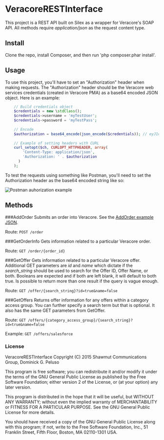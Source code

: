 VeracoreRESTInterface
===========
This project is a REST API built on Silex as a wrapper for Veracore's SOAP API. All methods require *application/json* as the request content type.

## Install
Clone the repo, install Composer, and then run 'php composer.phar install'. 

## Usage
To use this project, you'll have to set an "Authorization" header when making requests. The "Authorization" header should be the Veracore web services credentials (created in Veracore PMA) as a base64 encoded JSON object. Here is an example:

```php
    // Build credentials object
    $credentials = new \stdClass();
    $credentials->username = 'myTestUser';
    $credentials->password = 'myTestPass';
    
    // Encode
    $authorization = base64_encode(json_encode($credentials)); // eyJ1c2VybmFtZSI6Im15VGVzdFVzZXIiLCJwYXNzd29yZCI6Im15VGVzdFBhc3MifQ==
    
    // Example of setting headers with CURL
    curl_setopt($ch, CURLOPT_HTTPHEADER, array(
        'Content-Type: application/json',
        'Authorization: ' . $authorization
      )
    );
```

To test the requests using something like Postman, you'll need to set the Authorization header as the base64 encoded string like so:

![Postman auhorization example](https://i.imgur.com/JpbVNPW.png "Postman auhorization example")

## Methods
###AddOrder
Submits an order into Veracore. See the [AddOrder example JSON](https://github.com/dominickp/VeracoreREST/blob/master/example/AddOrder.json).

Route: ```POST /order```

###GetOrderInfo
Gets information related to a particular Veracore order.

Route: ```GET /order/{order_id}```

###GetOffer
Gets information related to a particular Veracore offer. Additional GET parameters are *id* and *name* which dictate if the *search_string* should be used to search for the Offer ID, Offer Name, or both. Booleans are expected and if both are left blank, it will default to both true. Is possible to return more than one result if the query is vague enough.

Route: ```GET /offer/{search_string}?id=true&name=false```

###GetOffers
Returns offer information for any offers within a category access group. You can further specify a search term but that is optional. It also has the same GET parameters from GetOffer.

Route: ```GET /offers/{category_access_group}/{search_string}?id=true&name=false```

Example: ```GET /offers/salesforce```

### License
VeracoreRESTInterface
Copyright (C) 2015 Shawmut Communications Group, Dominick G. Peluso

This program is free software; you can redistribute it and/or modify
it under the terms of the GNU General Public License as published by
the Free Software Foundation; either version 2 of the License, or
(at your option) any later version.

This program is distributed in the hope that it will be useful,
but WITHOUT ANY WARRANTY; without even the implied warranty of
MERCHANTABILITY or FITNESS FOR A PARTICULAR PURPOSE.  See the
GNU General Public License for more details.

You should have received a copy of the GNU General Public License along
with this program; if not, write to the Free Software Foundation, Inc.,
51 Franklin Street, Fifth Floor, Boston, MA 02110-1301 USA.

